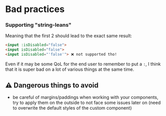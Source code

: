 # Bad practices

### Supporting "string-leans"

Meaning that the first 2 should lead to the exact same result:
```html
<input :isDisabled="false">
<input isDisabled="false">
<input isDisabled="'false'"> ❌ not supported tho!
```

Even if it may be some QoL for the end user to remember to put a `:`, I think that it is super bad on a lot of various things at the same time.

## ⚠️ Dangerous things to avoid
- be careful of margins/paddings when working with your components, try to apply them on the outside to not face some issues later on (need to overwrite the default styles of the custom component)
